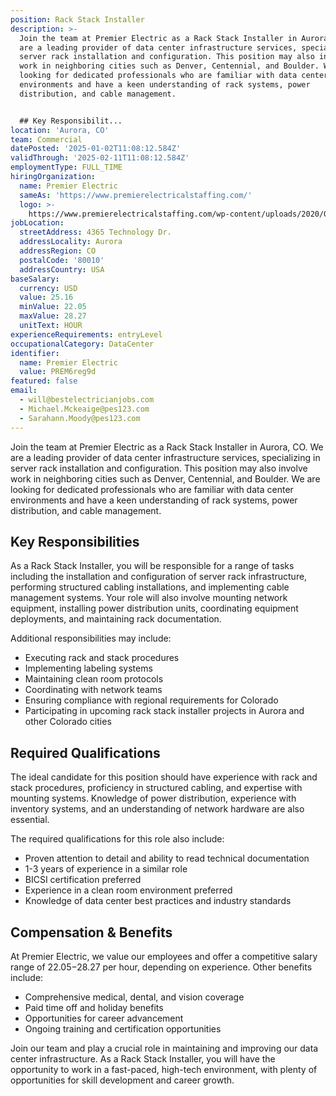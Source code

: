 ```yaml
---
position: Rack Stack Installer
description: >-
  Join the team at Premier Electric as a Rack Stack Installer in Aurora, CO. We
  are a leading provider of data center infrastructure services, specializing in
  server rack installation and configuration. This position may also involve
  work in neighboring cities such as Denver, Centennial, and Boulder. We are
  looking for dedicated professionals who are familiar with data center
  environments and have a keen understanding of rack systems, power
  distribution, and cable management.


  ## Key Responsibilit...
location: 'Aurora, CO'
team: Commercial
datePosted: '2025-01-02T11:08:12.584Z'
validThrough: '2025-02-11T11:08:12.584Z'
employmentType: FULL_TIME
hiringOrganization:
  name: Premier Electric
  sameAs: 'https://www.premierelectricalstaffing.com/'
  logo: >-
    https://www.premierelectricalstaffing.com/wp-content/uploads/2020/05/Premier-Electrical-Staffing-logo.png
jobLocation:
  streetAddress: 4365 Technology Dr.
  addressLocality: Aurora
  addressRegion: CO
  postalCode: '80010'
  addressCountry: USA
baseSalary:
  currency: USD
  value: 25.16
  minValue: 22.05
  maxValue: 28.27
  unitText: HOUR
experienceRequirements: entryLevel
occupationalCategory: DataCenter
identifier:
  name: Premier Electric
  value: PREM6reg9d
featured: false
email:
  - will@bestelectricianjobs.com
  - Michael.Mckeaige@pes123.com
  - Sarahann.Moody@pes123.com
---
```




Join the team at Premier Electric as a Rack Stack Installer in Aurora, CO. We are a leading provider of data center infrastructure services, specializing in server rack installation and configuration. This position may also involve work in neighboring cities such as Denver, Centennial, and Boulder. We are looking for dedicated professionals who are familiar with data center environments and have a keen understanding of rack systems, power distribution, and cable management.

## Key Responsibilities
As a Rack Stack Installer, you will be responsible for a range of tasks including the installation and configuration of server rack infrastructure, performing structured cabling installations, and implementing cable management systems. Your role will also involve mounting network equipment, installing power distribution units, coordinating equipment deployments, and maintaining rack documentation. 

Additional responsibilities may include:
- Executing rack and stack procedures
- Implementing labeling systems
- Maintaining clean room protocols
- Coordinating with network teams
- Ensuring compliance with regional requirements for Colorado
- Participating in upcoming rack stack installer projects in Aurora and other Colorado cities

## Required Qualifications
The ideal candidate for this position should have experience with rack and stack procedures, proficiency in structured cabling, and expertise with mounting systems. Knowledge of power distribution, experience with inventory systems, and an understanding of network hardware are also essential. 

The required qualifications for this role also include:
- Proven attention to detail and ability to read technical documentation
- 1-3 years of experience in a similar role
- BICSI certification preferred
- Experience in a clean room environment preferred
- Knowledge of data center best practices and industry standards

## Compensation & Benefits
At Premier Electric, we value our employees and offer a competitive salary range of $22.05-$28.27 per hour, depending on experience. Other benefits include:
- Comprehensive medical, dental, and vision coverage
- Paid time off and holiday benefits
- Opportunities for career advancement
- Ongoing training and certification opportunities

Join our team and play a crucial role in maintaining and improving our data center infrastructure. As a Rack Stack Installer, you will have the opportunity to work in a fast-paced, high-tech environment, with plenty of opportunities for skill development and career growth.